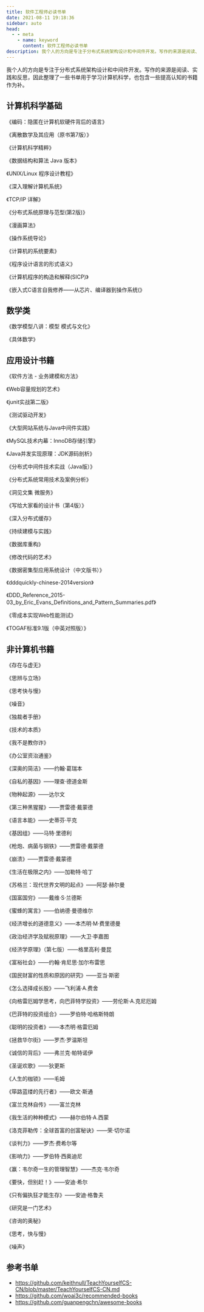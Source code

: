 ```yaml
---
title: 软件工程师必读书单
date: 2021-08-11 19:18:36
sidebar: auto
head:
  - - meta
    - name: keyword
      content: 软件工程师必读书单
description: 我个人的方向是专注于分布式系统架构设计和中间件开发。写作的来源是阅读、实践和反思，因此整理了一些书单用于学习计算机科学。
---
```


我个人的方向是专注于分布式系统架构设计和中间件开发。写作的来源是阅读、实践和反思，因此整理了一些书单用于学习计算机科学，也包含一些提高认知的书籍作为补。

## 计算机科学基础

《编码：隐匿在计算机软硬件背后的语言》

《离散数学及其应用（原书第7版）》

《计算机科学精粹》

《数据结构和算法 Java 版本》

《UNIX/Linux 程序设计教程》

《深入理解计算机系统》

《TCP/IP 详解》

《分布式系统原理与范型(第2版)》

《漫画算法》

《操作系统导论》

《计算机的系统要素》

《程序设计语言的形式语义》

《计算机程序的构造和解释(SICP)》

《嵌入式C语言自我修养——从芯片、编译器到操作系统(》

## 数学类

《数学模型八讲：模型 模式与文化》

《具体数学》

## 应用设计书籍 

《软件方法 - 业务建模和方法》

《Web容量规划的艺术》

《junit实战第二版》

《测试驱动开发》

《大型网站系统与Java中间件实践》

《MySQL技术内幕：InnoDB存储引擎》

《Java并发实现原理：JDK源码剖析》

《分布式中间件技术实战（Java版）》

《分布式系统常用技术及案例分析》

《洞见文集 微服务》

《写给大家看的设计书（第4版）》

《深入分布式缓存》

《持续建模与实践》

《数据库重构》

《修改代码的艺术》

《数据密集型应用系统设计（中文版书）》

《dddquickly-chinese-2014version》

《DDD_Reference_2015-03_by_Eric_Evans_Definitions_and_Pattern_Summaries.pdf》

《零成本实现Web性能测试》

《TOGAF标准9.1版（中英对照版）》

## 非计算机书籍

《存在与虚无》

《思辨与立场》

《思考快与慢》

《噪音》

《独裁者手册》

《技术的本质》

《我不是教你诈》

《办公室资治通鉴》

《深奥的简洁》——约翰·葛瑞本

《自私的基因》——理查·德道金斯

《物种起源》——达尔文

《第三种黑猩猩》——贾雷德·戴蒙德

《语言本能》——史蒂芬·平克

《基因组》——马特·里德利

《枪炮、病菌与钢铁》——贾雷德·戴蒙德

《崩溃》——贾雷德·戴蒙德

《生活在极限之内》——加勒特·哈丁

《苏格兰：现代世界文明的起点》——阿瑟·赫尔曼

《国富国穷》——戴维·S·兰德斯

《蜜蜂的寓言》——伯纳德·曼德维尔

《经济增长的道德意义》——本杰明·M·费里德曼

《政治经济学及赋税原理》——大卫·李嘉图

《经济学原理》（第七版）——格里高利·曼昆

《富裕社会》——约翰·肯尼思·加尔布雷思

《国民财富的性质和原因的研究》——亚当·斯密

《怎么选择成长股》——飞利浦·A.费舍

《向格雷厄姆学思考，向巴菲特学投资》——劳伦斯·A.克尼厄姆

《巴菲特的投资组合》——罗伯特·哈格斯特朗

《聪明的投资者》——本杰明·格雷厄姆

《拯救华尔街》——罗杰·罗温斯坦

《诚信的背后》——弗兰克·帕特诺伊

《圣诞欢歌》——狄更斯

《人生的枷锁》——毛姆

《筚路蓝缕的先行者》——欧文·斯通

《富兰克林自传》——富兰克林

《我生活的种种模式》——赫尔伯特·A.西蒙

《洛克菲勒传：全球首富的创富秘诀》——荣·切尔诺

《谈判力》——罗杰·费希尔等

《影响力》——罗伯特·西奥迪尼

《赢：韦尔奇一生的管理智慧》——杰克·韦尔奇

《要快，但别赶！》——安迪·希尔

《只有偏执狂才能生存》——安迪·格鲁夫

《研究是一门艺术》

《咨询的奥秘》

《思考，快与慢》

《噪声》

## 参考书单

- https://github.com/keithnull/TeachYourselfCS-CN/blob/master/TeachYourselfCS-CN.md
- https://github.com/woai3c/recommended-books
- https://github.com/guanpengchn/awesome-books


